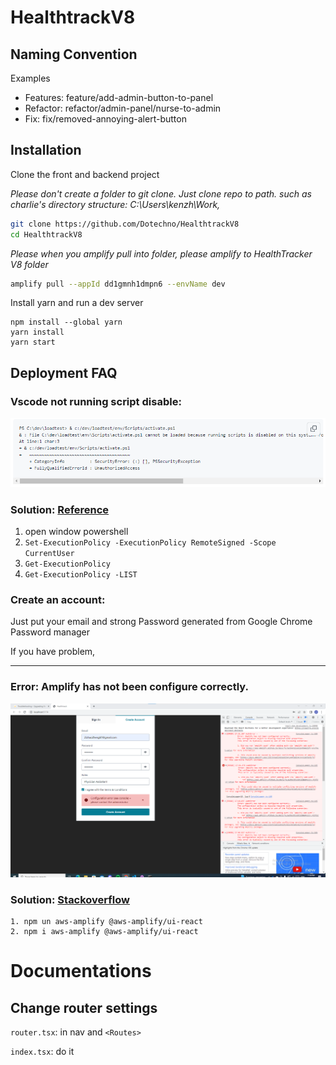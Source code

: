 # HealthtrackV8

## Naming Convention

Examples
- Features: feature/add-admin-button-to-panel
- Refactor: refactor/admin-panel/nurse-to-admin
- Fix: fix/removed-annoying-alert-button


## Installation

Clone the front and backend project

*Please don't create a folder to git clone. Just clone repo to path. such as charlie's directory structure: C:\Users\kenzh\Work,*
```bash
git clone https://github.com/Dotechno/HealthtrackV8
cd HealthtrackV8

```

*Please when you amplify pull into folder, please amplify to HealthTracker V8 folder*
```bash
amplify pull --appId dd1gmnh1dmpn6 --envName dev
```

Install yarn and run a dev server
```
npm install --global yarn
yarn install
yarn start
```

## Deployment FAQ
### Vscode not running script disable:
![Script errors](./files/script.png)

### Solution: [Reference](https://github.com/Microsoft/vscode-python/issues/2559)
  1. open window powershell
  2. `Set-ExecutionPolicy -ExecutionPolicy RemoteSigned -Scope CurrentUser`
  3. `Get-ExecutionPolicy`
  4. `Get-ExecutionPolicy -LIST`

  

### Create an account:

Just put your email and strong Password generated from Google Chrome Password manager

If you have problem,

---------

### Error: Amplify has not been configure correctly.
![Amplify Errors](./files/amplify.png)
        
### Solution: [Stackoverflow](https://stackoverflow.com/questions/63605779/autherror-error-amplify-has-not-been-configured-correctly#comment115783887_63605780)
    1. npm un aws-amplify @aws-amplify/ui-react
    2. npm i aws-amplify @aws-amplify/ui-react

# Documentations
## Change router settings
`router.tsx`: in nav and `<Routes>`

`index.tsx`: do it
